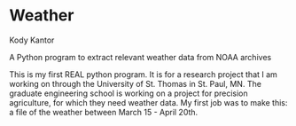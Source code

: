 Weather
=======
Kody Kantor


A Python program to extract relevant weather data from NOAA archives

This is my first REAL python program. It is for a research project that I am working on
through the University of St. Thomas in St. Paul, MN. The graduate engineering school is working on a project
for precision agriculture, for which they need weather data. My first job was to make this: a file of
the weather between March 15 - April 20th.
